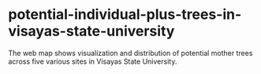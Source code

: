 # potential-individual-plus-trees-in-visayas-state-university
The web map shows visualization and distribution of potential mother trees across five various sites in Visayas State University.
